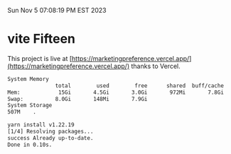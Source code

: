 Sun Nov  5 07:08:19 PM EST 2023

# vite Fifteen


This project is live at [https://marketingpreference.vercel.app/](https://marketingpreference.vercel.app/) thanks to Vercel.

```bash
System Memory
               total        used        free      shared  buff/cache   available
Mem:            15Gi       4.5Gi       3.0Gi       972Mi       7.8Gi       9.5Gi
Swap:          8.0Gi       148Mi       7.9Gi
System Storage
507M	.
```
```bash
yarn install v1.22.19
[1/4] Resolving packages...
success Already up-to-date.
Done in 0.10s.
```
